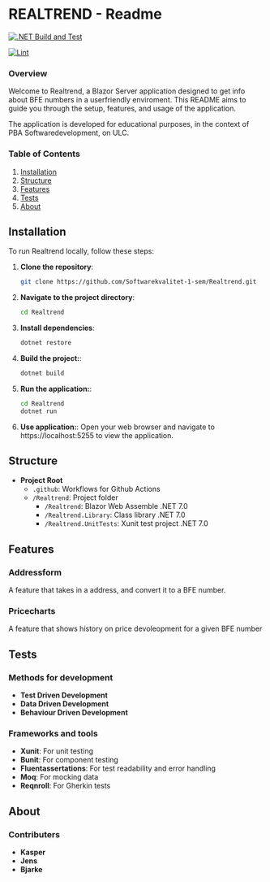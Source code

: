 # REALTREND - Readme

[![.NET Build and Test](https://github.com/Softwarekvalitet-1-sem/Realtrend/actions/workflows/test-and-build.yml/badge.svg)](https://github.com/Softwarekvalitet-1-sem/Realtrend/actions/workflows/test-and-build.yml)

[![Lint](https://github.com/Softwarekvalitet-1-sem/Realtrend/actions/workflows/lint.yml/badge.svg)](https://github.com/Softwarekvalitet-1-sem/Realtrend/actions/workflows/lint.yml)

### Overview

Welcome to Realtrend, a Blazor Server application designed to get info about BFE numbers in a userfriendly enviroment. This README aims to guide you through the setup, features, and usage of the application.

The application is developed for educational purposes, in the context of PBA Softwaredevelopment, on ULC.

### Table of Contents

1. [Installation](#installation)
2. [Structure](#structure)
3. [Features](#features)
4. [Tests](#tests)
5. [About](#contributing)


## Installation

To run Realtrend locally, follow these steps:

1. **Clone the repository**: 
   ```bash
   git clone https://github.com/Softwarekvalitet-1-sem/Realtrend.git

2. **Navigate to the project directory**: 
   ```bash
   cd Realtrend

3. **Install dependencies**: 
   ```bash
   dotnet restore

4. **Build the project:**: 
   ```bash
   dotnet build

5. **Run the application:**: 
   ```bash
   cd Realtrend
   dotnet run

6. **Use application:**: 
Open your web browser and navigate to https://localhost:5255 to view the application.


## Structure

- **Project Root**
  - `.github`: Workflows for Github Actions
  - `/Realtrend`: Project folder
    - `/Realtrend`: Blazor Web Assemble .NET 7.0
    - `/Realtrend.Library`: Class library .NET 7.0
    - `/Realtrend.UnitTests`: Xunit test project .NET 7.0

## Features

### Addressform
A feature that takes in a address, and convert it to a BFE number.

### Pricecharts
A feature that shows history on price devoleopment for a given BFE number


## Tests

### Methods for development

-  **Test Driven Development**
-  **Data Driven Development**
-  **Behaviour Driven Development**

### Frameworks and tools

-  **Xunit**: For unit testing
-  **Bunit**: For component testing
-  **Fluentassertations**: For test readability and error handling
-  **Moq**: For mocking data
-  **Reqnroll**: For Gherkin tests

## About

### Contributers

-  **Kasper**
-  **Jens**
-  **Bjarke**